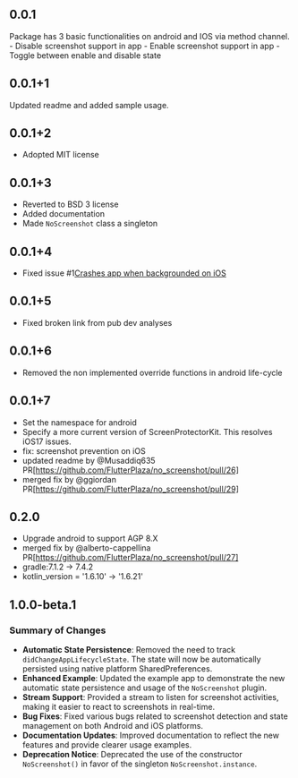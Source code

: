 ## 0.0.1

Package has 3 basic functionalities on android and IOS via method channel.
    - Disable screenshot support in app
    - Enable screenshot support in app
    - Toggle between enable and disable state

## 0.0.1+1

Updated readme and added sample usage.

## 0.0.1+2

- Adopted MIT license

## 0.0.1+3

- Reverted to BSD 3 license
- Added documentation
- Made `NoScreenshot` class a singleton

## 0.0.1+4

- Fixed issue #1[Crashes app when backgrounded on iOS](https://github.com/FlutterPlaza/no_screenshot/issues/1)

## 0.0.1+5

- Fixed broken link from pub dev analyses

## 0.0.1+6

- Removed the non implemented override functions in android life-cycle

## 0.0.1+7

- Set the namespace for android
- Specify a more current version of ScreenProtectorKit.  This resolves iOS17 issues.
- fix: screenshot prevention on iOS
- updated readme by @Musaddiq635 PR[https://github.com/FlutterPlaza/no_screenshot/pull/26]
- merged fix by @ggiordan PR[https://github.com/FlutterPlaza/no_screenshot/pull/29]

## 0.2.0

- Upgrade android to support AGP 8.X
- merged fix by @alberto-cappellina PR[https://github.com/FlutterPlaza/no_screenshot/pull/27]
- gradle:7.1.2 -> 7.4.2
- kotlin_version = '1.6.10' -> '1.6.21'


## 1.0.0-beta.1

### Summary of Changes

- **Automatic State Persistence**: Removed the need to track `didChangeAppLifecycleState`. The state will now be automatically persisted using native platform SharedPreferences.
- **Enhanced Example**: Updated the example app to demonstrate the new automatic state persistence and usage of the `NoScreenshot` plugin.
- **Stream Support**: Provided a stream to listen for screenshot activities, making it easier to react to screenshots in real-time.
- **Bug Fixes**: Fixed various bugs related to screenshot detection and state management on both Android and iOS platforms.
- **Documentation Updates**: Improved documentation to reflect the new features and provide clearer usage examples.
- **Deprecation Notice**: Deprecated the use of the constructor `NoScreenshot()` in favor of the singleton `NoScreenshot.instance`.
